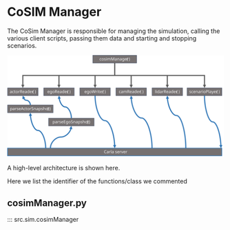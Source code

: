 # CoSIM Manager

The CoSim Manager is responsible for managing the simulation, calling the various client scripts, passing them data and starting and stopping scenarios.

![Bridge client architecture](bridge_client_architecture.svg)

A high-level architecture is shown here.

Here we list the identifier of the functions/class we commented

## cosimManager.py
::: src.sim.cosimManager